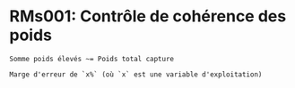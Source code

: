 # RMs001: Contrôle de cohérence des poids

```
Somme poids élevés ~= Poids total capture

Marge d'erreur de `x%` (où `x` est une variable d'exploitation)
```
